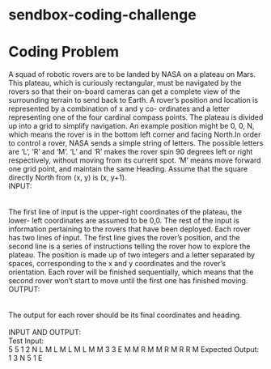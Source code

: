 # sendbox-coding-challenge
<h1> Coding Problem </h1>

A squad of robotic rovers are to be landed by NASA on a plateau on Mars. This plateau, which
is curiously rectangular, must be navigated by the rovers so that their on-board cameras can get
a complete view of the surrounding terrain to send back to Earth. A rover’s position and location
is represented by a combination of x and y co- ordinates and a letter representing one of the
four cardinal compass points. The plateau is divided up into a grid to simplify navigation.
An example position might be 0, 0, N, which means the rover is in the bottom left corner and
facing North.In order to control a rover, NASA sends a simple string of letters. The possible
letters are ‘L’, ‘R’ and ‘M’. ‘L’ and ‘R’ makes the rover spin 90 degrees left or right respectively,
without moving from its current spot. ‘M’ means move forward one grid point, and maintain the
same Heading. Assume that the square directly North from (x, y) is (x, y+1).
<br>
INPUT: <br><br><br>
The first line of input is the upper-right coordinates of the plateau, the lower- left coordinates are
assumed to be 0,0. The rest of the input is information pertaining to the rovers that have been
deployed. Each rover has two lines of input. The first line gives the rover’s position, and the
second line is a series of instructions telling the rover how to explore the plateau. The position is
made up of two integers and a letter separated by spaces, corresponding to the x and y
coordinates and the rover’s orientation. Each rover will be finished sequentially, which means
that the second rover won’t start to move until the first one has finished moving.
<br>
OUTPUT: <br><br><br>
The output for each rover should be its final coordinates and heading.<br><br>
INPUT AND OUTPUT:<br>
Test Input:<br>
5 5
1 2 N
L M L M L M L M M
3 3 E
M M R M M R M R R M
Expected Output:
1 3 N
5 1 E
